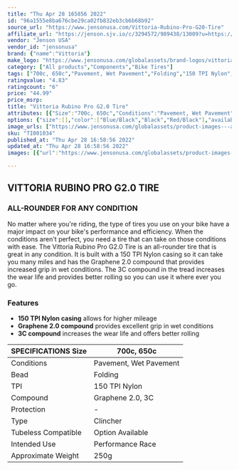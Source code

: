 ```yaml
---
title: "Thu Apr 28 165856 2022"
id: "96a1555e8ba676cbe29ca02fb832eb3cb6b68b92"
source_url: "https://www.jensonusa.com/Vittoria-Rubino-Pro-G20-Tire"
affiliate_url: "https://jenson.sjv.io/c/3294572/989438/13009?u=https://www.jensonusa.com/Vittoria-Rubino-Pro-G20-Tire"
vendor: "Jenson USA"
vendor_id: "jensonusa"
brand: {"name":"Vittoria"}
make_logo: "https://www.jensonusa.com/globalassets/brand-logos/vittoria.jpg"
category: ["All products","Components","Bike Tires"]
tags: ["700c, 650c","Pavement, Wet Pavement","Folding","150 TPI Nylon","Graphene 2.0, 3C","-","Clincher","Option Available","Performance Race","250g"]
ratingvalue: "4.83"
ratingcount: "6"
price: "44.99"
price_msrp: 
title: "Vittoria Rubino Pro G2.0 Tire"
attributes: [{"Size":"700c, 650c","Conditions":"Pavement, Wet Pavement","Bead":"Folding","TPI":"150 TPI Nylon","Compound":"Graphene 2.0, 3C","Protection":"-","Type":"Clincher","Tubeless Compatible":"Option Available","Intended Use":"Performance Race","Approximate Weight":"250g"}]
options: {"size":[],"color":["Blue/Black","Black","Red/Black"],"availability":"In Stock"}
image_urls: ["https://www.jensonusa.com/globalassets/product-images---all-assets/vittoria/ti001034-blue~black.jpg"]
sku: "TI001034"
published_at: "Thu Apr 28 16:58:56 2022"
updated_at: "Thu Apr 28 16:58:56 2022"
images: [{"url":"https://www.jensonusa.com/globalassets/product-images---all-assets/vittoria/ti001034-blue~black.jpg","path":"full/07b45a2e75387fcfc6af8324994ff1ff8f9a2ace.jpg","checksum":"e8458fa42382294a42fc808b73f94d2e","status":"downloaded"}]

---
```

## VITTORIA RUBINO PRO G2.0 TIRE

### ALL-ROUNDER FOR ANY CONDITION

No matter where you're riding, the type of tires you use on your bike have a
major impact on your bike's performance and efficiency. When the conditions
aren't perfect, you need a tire that can take on those conditions with ease.
The Vittoria Rubino Pro G2.0 Tire is an all-rounder tire that is great in any
condition. It is built with a 150 TPI Nylon casing so it can take you many
miles and has the Graphene 2.0 compound that provides increased grip in wet
conditions. The 3C compound in the tread increases the wear life and provides
better rolling so you can use it where ever you go.

### Features

  * **150 TPI Nylon casing** allows for higher mileage
  * **Graphene 2.0 compound** provides excellent grip in wet conditions
  * **3C compound** increases the wear life and offers better rolling

SPECIFICATIONS Size | 700c, 650c  
---|---  
Conditions | Pavement, Wet Pavement  
Bead | Folding  
TPI | 150 TPI Nylon  
Compound | Graphene 2.0, 3C  
Protection | -  
Type | Clincher  
Tubeless Compatible | Option Available  
Intended Use | Performance Race  
Approximate Weight | 250g

